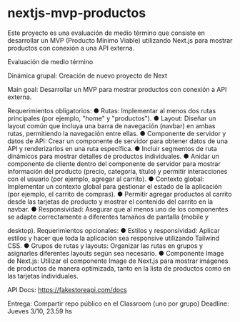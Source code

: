 # nextjs-mvp-productos
Este proyecto es una evaluación de medio término que consiste en desarrollar un MVP (Producto Mínimo Viable) utilizando Next.js para mostrar productos con conexión a una API externa.

Evaluación de medio término

Dinámica grupal:
Creación de nuevo proyecto de Next

Main goal: Desarrollar un MVP para mostrar
productos con conexión a API externa.

Requerimientos obligatorios:
● Rutas: Implementar al menos dos rutas principales (por ejemplo,
"home" y "productos").
● Layout: Diseñar un layout común que incluya una barra de
navegación (navbar) en ambas rutas, permitiendo la navegación
entre ellas.
● Componente de servidor y datos de API: Crear un componente de
servidor para obtener datos de una API y renderizarlos en una ruta
específica.
● Incluir segmentos de ruta dinámicos para mostrar detalles de
productos individuales.
● Anidar un componente de cliente dentro del componente de
servidor para mostrar información del producto (precio, categoría,
título) y permitir interacciones con el usuario (por ejemplo, agregar
al carrito).
● Contexto global: Implementar un contexto global para gestionar el
estado de la aplicación (por ejemplo, el carrito de compras).
● Permitir agregar productos al carrito desde las tarjetas de producto
y mostrar el contenido del carrito en la navbar.
● Responsividad: Asegurar que al menos uno de los componentes se
adapte correctamente a diferentes tamaños de pantalla (mobile y

desktop).
Requerimientos opcionales:
● Estilos y responsividad: Aplicar estilos y hacer que toda la
aplicación sea responsive utilizando Tailwind CSS.
● Grupos de rutas y layouts: Organizar las rutas en grupos y
asignarles diferentes layouts según sea necesario.
● Componente Image de Next.js: Utilizar el componente Image de
Next.js para mostrar imágenes de productos de manera optimizada,
tanto en la lista de productos como en las tarjetas individuales.

API Docs: https://fakestoreapi.com/docs

Entrega:
Compartir repo público en el Classroom (uno por grupo)
Deadline: Jueves 3/10, 23.59 hs
